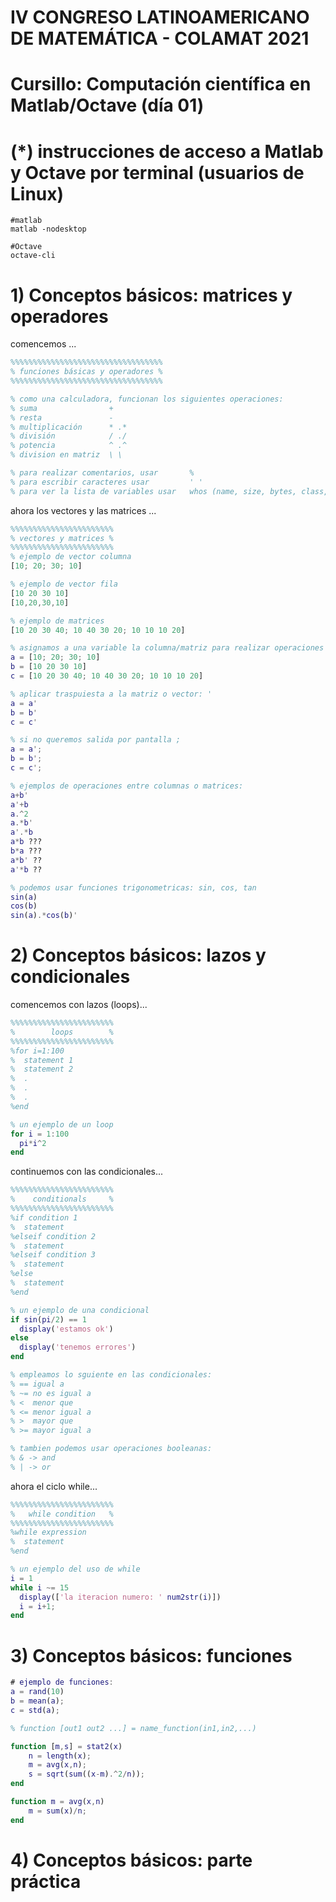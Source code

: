 # IV CONGRESO LATINOAMERICANO DE MATEMÁTICA - COLAMAT 2021
# Cursillo: Computación científica en Matlab/Octave (día 01)

# (*) instrucciones de acceso a Matlab y Octave por terminal (usuarios de Linux)

```SH
#matlab 
matlab -nodesktop

#Octave
octave-cli
```

# 1) Conceptos básicos: matrices y operadores
comencemos ...

```MATLAB
%%%%%%%%%%%%%%%%%%%%%%%%%%%%%%%%%%
% funciones básicas y operadores %
%%%%%%%%%%%%%%%%%%%%%%%%%%%%%%%%%%

% como una calculadora, funcionan los siguientes operaciones: 
% suma                +
% resta               - 
% multiplicación      * .*
% división            / ./  
% potencia            ^ .^ 
% division en matriz  \ \

% para realizar comentarios, usar       %
% para escribir caracteres usar         ' '
% para ver la lista de variables usar   whos (name, size, bytes, class, global, ...)
```

ahora los vectores y las matrices ...
```MATLAB
%%%%%%%%%%%%%%%%%%%%%%%
% vectores y matrices %
%%%%%%%%%%%%%%%%%%%%%%%
% ejemplo de vector columna
[10; 20; 30; 10]

% ejemplo de vector fila
[10 20 30 10]
[10,20,30,10]

% ejemplo de matrices
[10 20 30 40; 10 40 30 20; 10 10 10 20]

% asignamos a una variable la columna/matriz para realizar operaciones
a = [10; 20; 30; 10]
b = [10 20 30 10]
c = [10 20 30 40; 10 40 30 20; 10 10 10 20]

% aplicar traspuiesta a la matriz o vector: '
a = a'
b = b'
c = c'

% si no queremos salida por pantalla ;
a = a';
b = b';
c = c';

% ejemplos de operaciones entre columnas o matrices:
a+b'
a'+b
a.^2
a.*b'
a'.*b
a*b ???
b*a ???
a*b' ??
a'*b ??

% podemos usar funciones trigonometricas: sin, cos, tan
sin(a)
cos(b)
sin(a).*cos(b)'
```



# 2) Conceptos básicos: lazos y condicionales
comencemos con lazos (loops)...
```MATLAB
%%%%%%%%%%%%%%%%%%%%%%%
%        loops        %
%%%%%%%%%%%%%%%%%%%%%%%
%for i=1:100
%  statement 1
%  statement 2
%  .
%  .
%  .
%end  

% un ejemplo de un loop
for i = 1:100
  pi*i^2
end  
```
continuemos con las condicionales...
```MATLAB
%%%%%%%%%%%%%%%%%%%%%%%
%    conditionals     %
%%%%%%%%%%%%%%%%%%%%%%%
%if condition 1
%  statement 
%elseif condition 2
%  statement
%elseif condition 3 
%  statement
%else
%  statement 
%end  

% un ejemplo de una condicional
if sin(pi/2) == 1
  display('estamos ok')
else
  display('tenemos errores')
end  

% empleamos lo sguiente en las condicionales:
% == igual a 
% ~= no es igual a 
% <  menor que
% <= menor igual a 
% >  mayor que
% >= mayor igual a

% tambien podemos usar operaciones booleanas:
% & -> and
% | -> or
```

ahora el ciclo while...
```MATLAB
%%%%%%%%%%%%%%%%%%%%%%%
%   while condition   %
%%%%%%%%%%%%%%%%%%%%%%%
%while expression
%  statement 
%end

% un ejemplo del uso de while
i = 1
while i ~= 15
  display(['la iteracion numero: ' num2str(i)])
  i = i+1;
end  
```

# 3) Conceptos básicos: funciones
```MATLAB
# ejemplo de funciones:
a = rand(10)
b = mean(a);
c = std(a);

% function [out1 out2 ...] = name_function(in1,in2,...)

function [m,s] = stat2(x)
    n = length(x);
    m = avg(x,n);
    s = sqrt(sum((x-m).^2/n));
end

function m = avg(x,n)
    m = sum(x)/n;
end

```

# 4) Conceptos básicos: parte práctica
